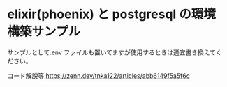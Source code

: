 # elixir(phoenix) と postgresql の環境構築サンプル

サンプルとして.env ファイルも置いてますが使用するときは適宜書き換えてください。

コード解説等
https://zenn.dev/tnka122/articles/abb6149f5a5f6c
